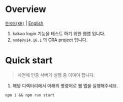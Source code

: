 # Overview

[`한국어(KR)`](./README.md) | [English](./README.en-US.md)

1. kakao login 기능을 테스트 하기 위한 웹앱 입니다.
1. `node@v14.16.1` 의 CRA project 입니다.

# Quick start

> 사전에 인증 서버가 실행 중 이여야 합니다.

1. 해당 디렉터리에서 아래의 명령어로 웹 앱을 실행해주세요.

```shell
npm i && npm run start
```
